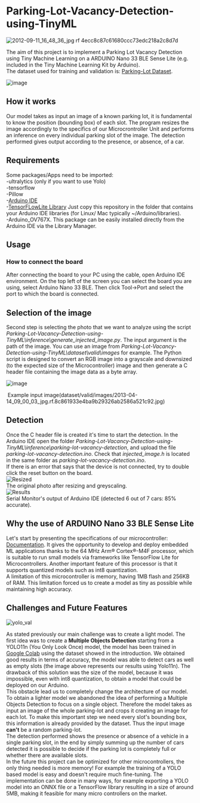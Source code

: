 # Parking-Lot-Vacancy-Detection-using-TinyML

![2012-09-11_16_48_36_jpg rf 4ecc8c87c61680ccc73edc218a2c8d7d](https://github.com/user-attachments/assets/45310e9d-bc77-4c76-ab5b-d59522dbb253)


The aim of this project is to implement a Parking Lot Vacancy Detection using Tiny Machine Learning on a ARDUINO Nano 33 BLE Sense Lite (e.g. included in the Tiny Machine Learning Kit by Arduino).   
The dataset used for training and validation is: [Parking-Lot Dataset](https://public.roboflow.com/object-detection/pklot/2).

![image](https://github.com/user-attachments/assets/d3386dd5-e264-4dba-a1b0-0fe0281f54b1)


## How it works
Our model takes as input an image of a known parking lot, it is fundamental to know the position (bounding box) of each slot. The program resizes the image accordingly to the specifics of our Microcrontroller Unit and performs an inference on every individual parking slot of the image. The detection performed gives output according to the presence, or absence, of a car. 

## Requirements
Some packages/Apps need to be imported:  
-ultralytics (only if you want to use Yolo)  
-tensorflow  
-Pillow   
-[Arduino IDE](https://www.arduino.cc/en/software/)  
-[TensorFLowLite Library](https://github.com/tensorflow/tflite-micro-arduino-examples) Just copy this repository in the folder that contains your Arduino IDE libraries (for Linux/ Mac typically ~/Arduino/libraries).   
-Arduino_OV767X. This package can be easily installed directly from the Arduino IDE via the Library Manager.  

## Usage  
### How to connect the board
After connecting the board to your PC using the cable, open Arduino IDE environment. On the top left of the screen you can select the board you are using, select Arduino Nano 33 BLE. Then click Tool->Port and select the port to which the board is connected.   
## Selection of the image
Second step is selecting the photo that we want to analyze using the script *Parking-Lot-Vacancy-Detection-using-TinyML\inference\generate_injected_image.py*. The input argument is the path of the image. You can use an image from *Parking-Lot-Vacancy-Detection-using-TinyML\dataset\valid\images* for example.
The Python script is designed to convert an RGB image into a grayscale and downsized (to the expected size of the Microcontroller) image and then generate a C header file containing the image data as a byte array. 

 ![image](https://github.com/user-attachments/assets/1e33842b-d5c5-47d7-a51e-243c6aa51c0e) 

 Example input image(dataset/valid/images/2013-04-14_09_00_03_jpg.rf.8c861933e4ba9b29326ab2586a521c92.jpg) 



## Detection
Once the C header file is created it's time to start the detection. In the Arduino IDE open the folder *Parking-Lot-Vacancy-Detection-using-TinyML\inference\parking-lot-vacancy-detection*, and upload the file *parking-lot-vacancy-detection.ino*. Check that *injected_image.h* is located in the same folder as *parking-lot-vacancy-detection.ino*.  
If there is an error that says that the device is not connected, try to double click the reset button on the board.   
![Resized](https://github.com/user-attachments/assets/e24697b2-45a0-43c9-bf73-3c2e17624974)  
The original photo after resizing and greyscaling.  
![Results](https://github.com/user-attachments/assets/30798d12-e8e7-456a-9681-b47d943344bc)  
Serial Monitor's output of Arduino IDE (detected 6 out of 7 cars: 85% accurate).  
## Why the use of ARDUINO Nano 33 BLE Sense Lite
Let's start by presenting the specifications of our microcontroller: [Documentation](https://docs.arduino.cc/hardware/nano-33-ble-sense/). It gives the opportunity to develop and deploy embedded ML applications thanks to the 64 MHz Arm® Cortex®-M4F processor, which is suitable to run small models via frameworks like TensorFlow Lite for Microcontrollers. Another important feature of this processor is that it supports quantized models such as int8 quantization.\
A limitation of this microcontroller is memory, having 1MB flash and 256KB of RAM. This limitation forced us to create a model as tiny as possible while maintaining high accuracy. 


## Challenges and Future Features

![yolo_val](https://github.com/user-attachments/assets/beb59485-a05e-42f1-bcf9-6a714d027080)

As stated previously our main challenge was to create a light model. The first idea was to create a **Multiple Objects Detection** starting from a YOLO11n (You Only Look Once) model, the model has been trained in [Google Colab](https://colab.research.google.com/drive/1cFkwcUO_BYdpvcR7aoafKTgsltCv9rN1#scrollTo=o3bnmf2ZgfIC&line=1&uniqifier=1) using the dataset showed in the introduction. We obtained good results in terms of accuracy, the model was able to detect cars as well as empty slots (the image above represents our results using Yolo11n). The drawback of this solution was the size of the model, because it was impossible, even with int8 quantization, to obtain a model that could be deployed on our Arduino.  
This obstacle lead us to completely change the architecture of our model.  
To obtain a lighter model we abandoned the idea of performing a Multiple Objects Detection to focus on a single object. Therefore the model takes as input an image of the whole parking-lot and crops it creating an image for each lot. To make this important step we need every slot's bounding box, this information is already provided by the dataset. Thus the input image **can't** be a random parking-lot.  
The detection performed shows the presence or absence of a vehicle in a single parking slot, in the end by simply summing up the number of cars detected it is possible to decide if the parking lot is completely full or whether there are available slots.  
In the future this project can be optimized for other microcontrollers, the only thing needed is more memory! For example the training of a YOLO based model is easy and doesn't require much fine-tuning. The implementation can be done in many ways, for example exporting a YOLO model into an ONNX file or a TensorFlow library resulting in a size of around  5MB, making it feasible for many micro controllers on the market.
